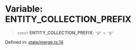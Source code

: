 # Variable: ENTITY\_COLLECTION\_PREFIX

> `const` **ENTITY\_COLLECTION\_PREFIX**: `"@"` = `'@'`

Defined in: [state/merge.ts:14](https://github.com/benallfree/lab13/blob/bfb1abf3755bb0fffb55fa5a9e7413f31801f1d6/sdk/src/online/state/merge.ts#L14)
